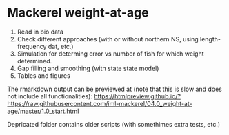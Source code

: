 # Mackerel weight-at-age

1. Read in bio data
2. Check different approaches (with or without northern NS, using length-frequency dat, etc.)
3. Simulation for determing error vs number of fish for which weight determined.
4. Gap filling and smoothing (with state state model)
5. Tables and figures


The rmarkdown output can be previewed at (note that this is slow and does not include all functionalities):
https://htmlpreview.github.io/?https://raw.githubusercontent.com/iml-mackerel/04.0_weight-at-age/master/1.0_start.html

Depricated folder contains older scripts (with somethimes extra tests, etc.)

